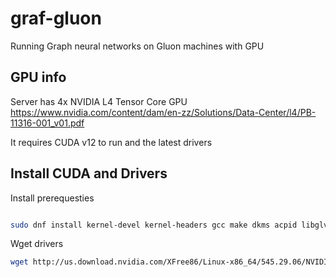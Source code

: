 # graf-gluon
Running Graph neural networks on Gluon machines with GPU

## GPU info

Server has 4x NVIDIA L4 Tensor Core GPU
https://www.nvidia.com/content/dam/en-zz/Solutions/Data-Center/l4/PB-11316-001_v01.pdf

It requires CUDA v12 to run and the latest drivers

## Install CUDA and Drivers

Install prerequesties
```bash

sudo dnf install kernel-devel kernel-headers gcc make dkms acpid libglvnd-glx libglvnd-opengl libglvnd-devel pkgconfig
```

Wget drivers

```bash
wget http://us.download.nvidia.com/XFree86/Linux-x86_64/545.29.06/NVIDIA-Linux-x86_64-545.29.06.run 
```